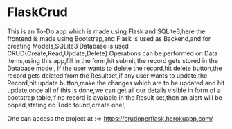 # FlaskCrud

This is an To-Do app which is made using Flask and SQLite3,here the frontend is made using Bootstrap,and Flask is used as Backend,and for creating Models,SQLite3 Database is used
CRUD{Create,Read,Update,Delete} Operations can be performed on Data items,using this app,fill in the form,hit submit,the record gets stored in the Database model,
If the user wants to delete the record,hit delete button,the record gets deleted from the Resultset,if any user wants to update the Record,hit update button,make the changes which 
are to be updated,and hit update,once all of this is done,we can get all our details visible in form of a bootstrap table,if no record is avaiable in the Result set,then an 
alert will be poped,stating no Todo found,create one!,

One can access the project at :=> https://crudoperflask.herokuapp.com/
